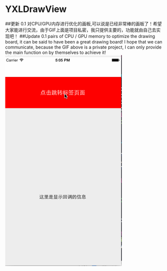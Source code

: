 # YXLDrawView
##更新 0.1 对CPU/GPU内存进行优化的画板,可以说是已经非常棒的画板了！希望大家能进行交流，由于GIF上面是项目私密，我只提供主要的，功能就由自己去实现吧！
##Update 0.1 pairs of CPU / GPU memory to optimize the drawing board, it can be said to have been a great drawing board! I hope that we can communicate, because the GIF above is a private project, I can only provide the main function on by themselves to achieve it!
![(demo)](https://github.com/Yexinglong/YXLImageLabelDemo/blob/master/yxlimageLbelDemo.gif?raw=true)